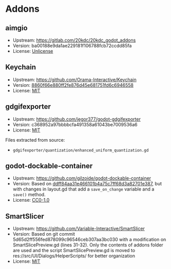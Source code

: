 # Addons

## aimgio

- Upstream: https://gitlab.com/20kdc/20kdc_godot_addons
- Version: ba00188e9da1ae229181f106788fcb72ccdd85fa
- License: [Unlicense](https://gitlab.com/20kdc/20kdc_godot_addons/-/blob/master/godot4/addons/aimg_io/COPYING.txt)

## Keychain

- Upstream: https://github.com/Orama-Interactive/Keychain
- Version: [8860f66e880ff2fe876d45e681751fd6c6946558](https://github.com/Orama-Interactive/Keychain/commit/8860f66e880ff2fe876d45e681751fd6c6946558)
- License: [MIT](https://github.com/Orama-Interactive/Keychain/blob/main/LICENSE)

## gdgifexporter

- Upstream: https://github.com/jegor377/godot-gdgifexporter
- Version: c368952a97bbbbcfa491358a61043be7009536a6
- License: [MIT](https://github.com/jegor377/godot-gdgifexporter/blob/master/LICENSE)

Files extracted from source:
- `gdgifexporter/quantization/enhanced_uniform_quantization.gd`

## godot-dockable-container

- Upstream: https://github.com/gilzoide/godot-dockable-container
- Version: Based on [ddff84aa31e466101b4a75c7ff68d3a82701e387](https://github.com/gilzoide/godot-dockable-container/commit/ddff84aa31e466101b4a75c7ff68d3a82701e387), but with changes in layout.gd that add a `save_on_change` variable and a `save()` method.
- License: [CC0-1.0](https://github.com/gilzoide/godot-dockable-container/blob/main/LICENSE)

## SmartSlicer

- Upstream: https://github.com/Variable-Interactive/SmartSlicer
- Version: Based on git commit 5d65d2ff556fed878099c96546ceb307aa3bc030 with a modification on SmartSlicePreview.gd (lines 31-32). Only the contents of addons folder are used and the script SmartSlicePreview.gd is moved to res://src/UI/Dialogs/HelperScripts/ for better organization
- License: [MIT](https://github.com/Variable-Interactive/SmartSlicer/blob/main/LICENSE)


